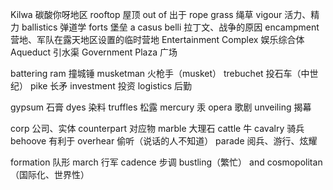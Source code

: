 Kilwa 碳酸你呀地区
rooftop 屋顶
out of 出于
rope grass 绳草
vigour 活力、精力
ballistics 弹道学
forts 堡垒
a casus belli 拉丁文、战争的原因
encampment 营地、军队在露天地区设置的临时营地
Entertainment Complex 娱乐综合体
Aqueduct 引水渠
Government Plaza 广场

battering ram 撞城锤
musketman 火枪手（musket）
trebuchet 投石车（中世纪）
pike 长矛
investment 投资
logistics 后勤

gypsum 石膏
dyes 染料
truffles 松露
mercury 汞
opera 歌剧
unveiling 揭幕

corp 公司、实体
counterpart 对应物
marble 大理石
cattle 牛
cavalry 骑兵
behoove 有利于
overhear 偷听（说话的人不知道）
parade 阅兵、游行、炫耀

formation 队形
march 行军
cadence 步调
bustling（繁忙） and cosmopolitan（国际化、世界性）
